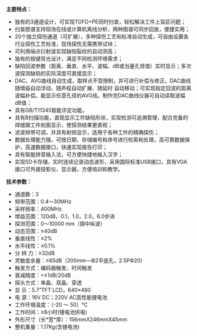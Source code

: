 **主要特点：**

- 独有的3通道设计，可实现TOFD+PE同时扫查，轻松解决工件上盲区问题；
- 扫查图谱支持现场在线或计算机离线分析，两种图谱可同步回放，便捷实用；
- 20个独立探伤通道（可扩展），多种探伤工艺和标准自动生成，可自由设置各行业探伤工艺标准，现场探伤无需携带试块； 
- 可利用端点衍射波实现缺陷裂纹的自动测高；
- 独有的按键背光设计，满足不同检测环境需求； 
- 缺陷回波参数（距离、垂直、水平、波幅、dB或当量孔径值）实时显示；多次波探测缺陷的实际深度可直接显示； 
- DAC、AVG曲线自动生成，取样点不受限制，并可进行补偿与修正。DAC曲线随增益自动浮动、随声程自动扩展、随延时 自动移动；可实现指定回波的距离波幅补偿。能显示任意孔径的AVG线。制作完DAC曲线仪器可自动读取波幅dB值；
- 具有GB/T11345智能评定功能。
- 具有B扫描功能，直观显示工件缺陷形状，实现检测可追溯管理，配合完备的焊缝跟工件剖面显示，使探测结果更直观； 
- 滤波频带可调，并具有射频显示，适用于各种工件的精确探伤；
- 数据处理能力强，可按日期、存储编号和序号进行检索和处理，高可靠数据保护，高速数据接口，快速实现报告打印； 
- 具有智能拼音输入法，可方便快捷地输入汉字； 
- 实现SD卡存储，实时连续记录动态波形，采用国际标准USB接口，具有VGA接口可外接投影仪、显示器，方便培训和教学。

**技术参数：**

- 通道数：3
- 频带范围：0.4～30MHz  
- 采样频率：400MHz
- 增益范围：120dB，0.1，1.0，2.0，6.0步进  
- 探测范围：0～10000 mm（钢中纵波）  
- 动态范围：≥40dB  
- 垂直线性：≤2%  
- 水平线性：≤0.1%
- 分 辨 力：≥32dB  
- 灵敏度余量：≥65dB（200mm—Ф2平底孔，2.5PФ20）  
- 触发方式：编码器触发、时间触发  
- 衰减精度：<±1dB/20dB  
- 探头方式：单晶、双晶、穿透 
- 显   示：5.7”TFT  LCD，640×480  
- 电   源：16V DC；220V AC高性能锂电池  
- 工作环境温度：（-20 ～ 50）℃  
- 工作时间：≥8小时(锂电池供电)  
- 外形尺寸（长\*宽\*厚）：156mmX246mmX45mm  
- 整机重量：1.17Kg(含锂电池) 